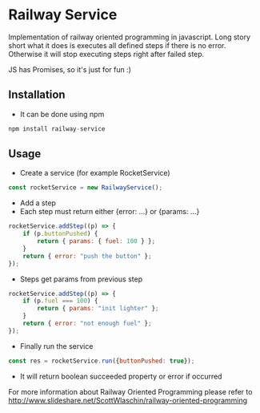 # Railway Service
Implementation of railway oriented programming in javascript.
Long story short what it does is executes all defined steps if there is no error.
Otherwise it will stop executing steps right after failed step.

JS has Promises, so it's just for fun :)

## Installation

* It can be done using npm
```js
npm install railway-service
```

## Usage

* Create a service (for example RocketService)
```js
const rocketService = new RailwayService();
```

* Add a step
* Each step must return either {error: ...} or {params: ...}
```js
rocketService.addStep((p) => {
    if (p.buttonPushed) {
        return { params: { fuel: 100 } };
    }
    return { error: "push the button" };
});
```

* Steps get params from previous step
```js
rocketService.addStep((p) => {
    if (p.fuel === 100) {
        return { params: "init lighter" };
    }
    return { error: "not enough fuel" };
});
```

* Finally run the service
```js
const res = rocketService.run({buttonPushed: true});
```
* It will return boolean succeeded property or error if occurred 

For more information about Railway Oriented Programming please refer to http://www.slideshare.net/ScottWlaschin/railway-oriented-programming
